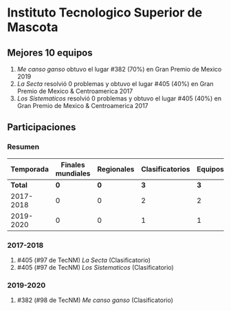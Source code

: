 ---
---

# Instituto Tecnologico Superior de Mascota

## Mejores 10 equipos

1. _Me canso ganso_ obtuvo el lugar #382 (70%) en Gran Premio de Mexico 2019
1. _La Secta_ resolvió 0 problemas y obtuvo el lugar #405 (40%) en Gran Premio de Mexico & Centroamerica 2017
1. _Los Sistematicos_ resolvió 0 problemas y obtuvo el lugar #405 (40%) en Gran Premio de Mexico & Centroamerica 2017

## Participaciones

### Resumen

| Temporada | Finales mundiales | Regionales | Clasificatorios | Equipos |
| --- | --- | --- | --- | --- |
| **Total** | **0** | **0** | **3** | **3** |
| 2017-2018 | 0 | 0 | 2 | 2 |
| 2019-2020 | 0 | 0 | 1 | 1 |

### 2017-2018

1. #405 (#97 de TecNM) _La Secta_ (Clasificatorio)
1. #405 (#97 de TecNM) _Los Sistematicos_ (Clasificatorio)

### 2019-2020

1. #382 (#98 de TecNM) _Me canso ganso_ (Clasificatorio)



